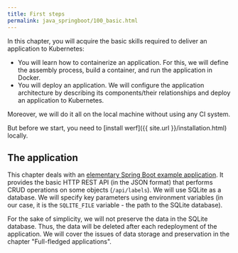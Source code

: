 ```yaml
---
title: First steps
permalink: java_springboot/100_basic.html
---
```


In this chapter, you will acquire the basic skills required to deliver an application to Kubernetes:
- You will learn how to containerize an application. For this, we will define the assembly process, build a container, and run the application in Docker.
- You will deploy an application. We will configure the application architecture by describing its components/their relationships and deploy an application to Kubernetes.

Moreover, we will do it all on the local machine without using any CI system.

But before we start, you need to [install werf]({{ site.url }}/installation.html) locally.

## The application

This chapter deals with an [elementary Spring Boot example application](https://github.com/werf/werf-guides/tree/master/examples/springboot/000_app). It provides the basic HTTP REST API (in the JSON format) that performs CRUD operations on some objects (`/api/labels`). We will use SQLite as a database. We will specify key parameters using environment variables (in our case, it is the `SQLITE_FILE` variable - the path to the SQLite database).

For the sake of simplicity, we will not preserve the data in the SQLite database. Thus, the data will be deleted after each redeployment of the application. We will cover the issues of data storage and preservation in the chapter "Full-fledged applications".

